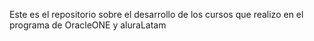 Este es el repositorio sobre el desarrollo de los cursos que realizo en el programa de OracleONE y aluraLatam